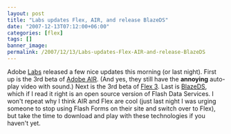 ```yaml
---
layout: post
title: "Labs updates Flex, AIR, and release BlazeDS"
date: "2007-12-13T07:12:00+06:00"
categories: [flex]
tags: []
banner_image: 
permalink: /2007/12/13/Labs-updates-Flex-AIR-and-release-BlazeDS
---
```


Adobe <a href="http://labs.adobe.com">Labs</a> released a few nice updates this morning (or last night). First up is the 3rd beta of <a href="http://labs.adobe.com/technologies/air/">Adobe AIR</a>. (And yes, they still have the <b>annoying</b> auto-play video with sound.) Next is the 3rd beta of <a href="http://labs.adobe.com/technologies/flex/">Flex 3</a>. Last is <a href="http://labs.adobe.com/technologies/blazeds/">BlazeDS</a>, which if I read it right is an open source version of Flash Data Services. I won't repeat why I think AIR and Flex are cool (just last night I was urging someone to stop using Flash Forms on their site and switch over to Flex), but take the time to download and play with these technologies if you haven't yet.